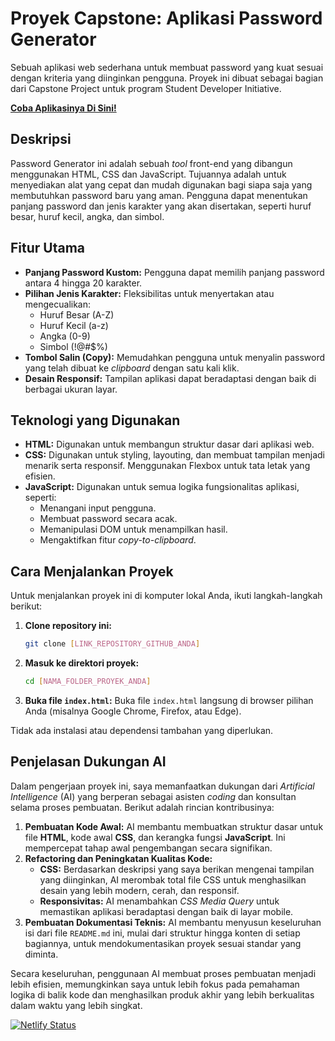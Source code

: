 # Proyek Capstone: Aplikasi Password Generator

Sebuah aplikasi web sederhana untuk membuat password yang kuat sesuai dengan kriteria yang diinginkan pengguna. Proyek ini dibuat sebagai bagian dari Capstone Project untuk program Student Developer Initiative.

**[Coba Aplikasinya Di Sini!](https://password-generator-proyek.netlify.app/)**

## Deskripsi

Password Generator ini adalah sebuah *tool* front-end yang dibangun menggunakan HTML, CSS dan JavaScript. Tujuannya adalah untuk menyediakan alat yang cepat dan mudah digunakan bagi siapa saja yang membutuhkan password baru yang aman. Pengguna dapat menentukan panjang password dan jenis karakter yang akan disertakan, seperti huruf besar, huruf kecil, angka, dan simbol.

## Fitur Utama

* **Panjang Password Kustom:** Pengguna dapat memilih panjang password antara 4 hingga 20 karakter.
* **Pilihan Jenis Karakter:** Fleksibilitas untuk menyertakan atau mengecualikan:
    * Huruf Besar (A-Z)
    * Huruf Kecil (a-z)
    * Angka (0-9)
    * Simbol (!@#$%)
* **Tombol Salin (Copy):** Memudahkan pengguna untuk menyalin password yang telah dibuat ke *clipboard* dengan satu kali klik.
* **Desain Responsif:** Tampilan aplikasi dapat beradaptasi dengan baik di berbagai ukuran layar.

## Teknologi yang Digunakan

* **HTML:** Digunakan untuk membangun struktur dasar dari aplikasi web.
* **CSS:** Digunakan untuk styling, layouting, dan membuat tampilan menjadi menarik serta responsif. Menggunakan Flexbox untuk tata letak yang efisien.
* **JavaScript:** Digunakan untuk semua logika fungsionalitas aplikasi, seperti:
    * Menangani input pengguna.
    * Membuat password secara acak.
    * Memanipulasi DOM untuk menampilkan hasil.
    * Mengaktifkan fitur *copy-to-clipboard*.

## Cara Menjalankan Proyek

Untuk menjalankan proyek ini di komputer lokal Anda, ikuti langkah-langkah berikut:

1.  **Clone repository ini:**
    ```bash
    git clone [LINK_REPOSITORY_GITHUB_ANDA]
    ```
2.  **Masuk ke direktori proyek:**
    ```bash
    cd [NAMA_FOLDER_PROYEK_ANDA]
    ```
3.  **Buka file `index.html`:**
    Buka file `index.html` langsung di browser pilihan Anda (misalnya Google Chrome, Firefox, atau Edge).

Tidak ada instalasi atau dependensi tambahan yang diperlukan.

## Penjelasan Dukungan AI

Dalam pengerjaan proyek ini, saya memanfaatkan dukungan dari *Artificial Intelligence* (AI) yang berperan sebagai asisten *coding* dan konsultan selama proses pembuatan. Berikut adalah rincian kontribusinya:

1.  **Pembuatan Kode Awal:** AI membantu membuatkan struktur dasar untuk file **HTML**, kode awal **CSS**, dan kerangka fungsi **JavaScript**. Ini mempercepat tahap awal pengembangan secara signifikan.
2.  **Refactoring dan Peningkatan Kualitas Kode:**
    * **CSS:** Berdasarkan deskripsi yang saya berikan mengenai tampilan yang diinginkan, AI merombak total file CSS untuk menghasilkan desain yang lebih modern, cerah, dan responsif.
    * **Responsivitas:** AI menambahkan *CSS Media Query* untuk memastikan aplikasi beradaptasi dengan baik di layar mobile.
3.  **Pembuatan Dokumentasi Teknis:** AI membantu menyusun keseluruhan isi dari file `README.md` ini, mulai dari struktur hingga konten di setiap bagiannya, untuk mendokumentasikan proyek sesuai standar yang diminta.

Secara keseluruhan, penggunaan AI membuat proses pembuatan menjadi lebih efisien, memungkinkan saya untuk lebih fokus pada pemahaman logika di balik kode dan menghasilkan produk akhir yang lebih berkualitas dalam waktu yang lebih singkat.

[![Netlify Status](https://api.netlify.com/api/v1/badges/9f1670cf-2d39-4b66-9e1c-218873f8b944/deploy-status)](https://app.netlify.com/projects/password-generator-proyek/deploys)
